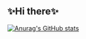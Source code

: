 ## ✨Hi there✨

[![Anurag's GitHub stats](https://github-readme-stats.vercel.app/api?username=syg0629)](https://github.com/anuraghazra/github-readme-stats)


<!--
**syg0629/syg0629** is a ✨ _special_ ✨ repository because its `README.md` (this file) appears on your GitHub profile.

Here are some ideas to get you started:

- 🔭 I’m currently working on ...
- 🌱 I’m currently learning ...
- 👯 I’m looking to collaborate on ...
- 🤔 I’m looking for help with ...
- 💬 Ask me about ...
- 📫 How to reach me: ...
- 😄 Pronouns: ...
- ⚡ Fun fact: ...
-->
